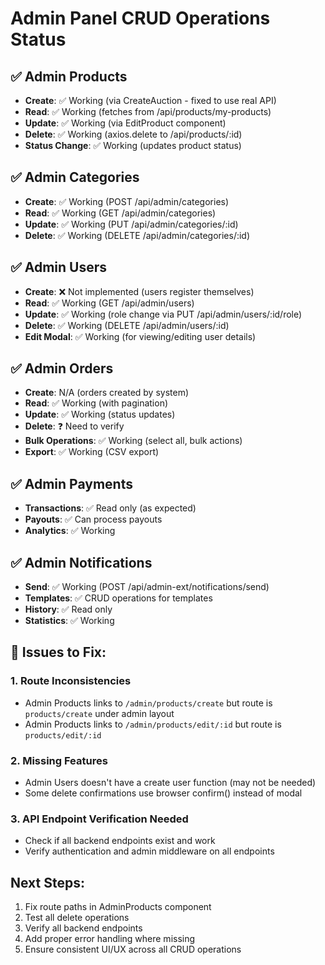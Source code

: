 # Admin Panel CRUD Operations Status

## ✅ Admin Products
- **Create**: ✅ Working (via CreateAuction - fixed to use real API)
- **Read**: ✅ Working (fetches from /api/products/my-products)
- **Update**: ✅ Working (via EditProduct component)
- **Delete**: ✅ Working (axios.delete to /api/products/:id)
- **Status Change**: ✅ Working (updates product status)

## ✅ Admin Categories
- **Create**: ✅ Working (POST /api/admin/categories)
- **Read**: ✅ Working (GET /api/admin/categories)
- **Update**: ✅ Working (PUT /api/admin/categories/:id)
- **Delete**: ✅ Working (DELETE /api/admin/categories/:id)

## ✅ Admin Users
- **Create**: ❌ Not implemented (users register themselves)
- **Read**: ✅ Working (GET /api/admin/users)
- **Update**: ✅ Working (role change via PUT /api/admin/users/:id/role)
- **Delete**: ✅ Working (DELETE /api/admin/users/:id)
- **Edit Modal**: ✅ Working (for viewing/editing user details)

## ✅ Admin Orders
- **Create**: N/A (orders created by system)
- **Read**: ✅ Working (with pagination)
- **Update**: ✅ Working (status updates)
- **Delete**: ❓ Need to verify
- **Bulk Operations**: ✅ Working (select all, bulk actions)
- **Export**: ✅ Working (CSV export)

## ✅ Admin Payments
- **Transactions**: ✅ Read only (as expected)
- **Payouts**: ✅ Can process payouts
- **Analytics**: ✅ Working

## ✅ Admin Notifications
- **Send**: ✅ Working (POST /api/admin-ext/notifications/send)
- **Templates**: ✅ CRUD operations for templates
- **History**: ✅ Read only
- **Statistics**: ✅ Working

## 🔧 Issues to Fix:

### 1. Route Inconsistencies
- Admin Products links to `/admin/products/create` but route is `products/create` under admin layout
- Admin Products links to `/admin/products/edit/:id` but route is `products/edit/:id`

### 2. Missing Features
- Admin Users doesn't have a create user function (may not be needed)
- Some delete confirmations use browser confirm() instead of modal

### 3. API Endpoint Verification Needed
- Check if all backend endpoints exist and work
- Verify authentication and admin middleware on all endpoints

## Next Steps:
1. Fix route paths in AdminProducts component
2. Test all delete operations
3. Verify all backend endpoints
4. Add proper error handling where missing
5. Ensure consistent UI/UX across all CRUD operations